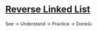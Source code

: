 # <a href="https://leetcode.com/problems/reverse-linked-list/description/">Reverse Linked List</a>
See -> Understand -> Practice -> Done👍
